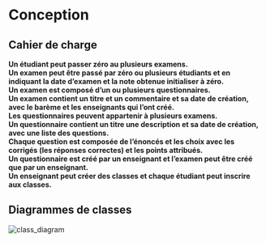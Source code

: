 # Conception 
## Cahier de charge


**Un étudiant peut passer zéro au plusieurs examens.**<br/>
**Un examen peut être passé par zéro ou plusieurs étudiants et en indiquant la date d’examen et la note obtenue initialiser à zéro.**<br/>
**Un examen est composé d’un ou plusieurs questionnaires.** <br/>
**Un examen contient un titre et un commentaire et sa date de création, avec le barème et les enseignants qui l’ont créé.**<br/>
**Les questionnaires peuvent appartenir à plusieurs examens.**<br/>
**Un questionnaire contient un titre une description et sa date de création, avec une liste des questions.**<br/>
**Chaque question est composée de l’énoncés et les choix avec les corrigés (les réponses correctes) et les points attribués.** <br/>
**Un questionnaire est créé par un enseignant et l’examen peut être créé que par un enseignant.**<br/> 
**Un enseignant peut créer des classes et chaque étudiant peut inscrire aux classes.<br/>**

## Diagrammes de classes


![class_diagram](/uploads/a9ca95a14375f151a3f95b3272b284d9/class_diagram.jpeg)
